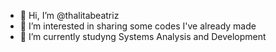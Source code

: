 - 👋 Hi, I’m @thalitabeatriz
- 👀 I’m interested in sharing some codes I've already made
- 🌱 I’m currently studyng Systems Analysis and Development

<!---
thalitabeatriz/thalitabeatriz is a ✨ special ✨ repository because its `README.md` (this file) appears on your GitHub profile.
You can click the Preview link to take a look at your changes.
--->
